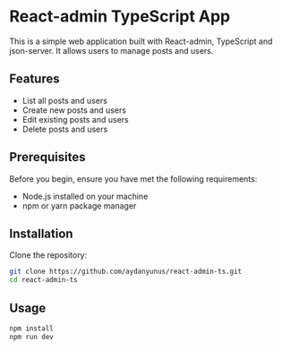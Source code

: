 # React-admin TypeScript App

This is a simple web application built with React-admin, TypeScript and json-server. It allows users to manage posts and users.

## Features

- List all posts and users
- Create new posts and users
- Edit existing posts and users
- Delete posts and users

## Prerequisites

Before you begin, ensure you have met the following requirements:

- Node.js installed on your machine
- npm or yarn package manager

## Installation

Clone the repository:

   ```bash
   git clone https://github.com/aydanyunus/react-admin-ts.git
   cd react-admin-ts
   ```

## Usage

```bash
npm install
npm run dev
```
